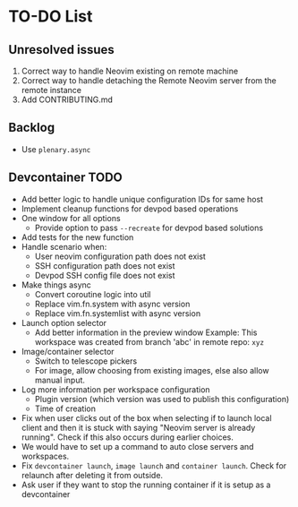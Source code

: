 # TO-DO List

## Unresolved issues

1. Correct way to handle Neovim existing on remote machine
2. Correct way to handle detaching the Remote Neovim server from the remote instance
3. Add CONTRIBUTING.md

## Backlog

- Use `plenary.async`

## Devcontainer TODO

- Add better logic to handle unique configuration IDs for same host
- Implement cleanup functions for devpod based operations
- One window for all options
  - Provide option to pass `--recreate` for devpod based solutions
- Add tests for the new function
- Handle scenario when:
  - User neovim configuration path does not exist
  - SSH configuration path does not exist
  - Devpod SSH config file does not exist
- Make things async
  - Convert coroutine logic into util
  - Replace vim.fn.system with async version
  - Replace vim.fn.systemlist with async version
- Launch option selector
  - Add better information in the preview window Example: This workspace was created
    from branch 'abc' in remote repo: `xyz`
- Image/container selector
  - Switch to telescope pickers
  - For image, allow choosing from existing images, else also allow manual input.
- Log more information per workspace configuration
  - Plugin version (which version was used to publish this configuration)
  - Time of creation
- Fix when user clicks out of the box when selecting if to launch local client and then it is stuck
  with saying "Neovim server is already running". Check if this also occurs during earlier choices.
- We would have to set up a command to auto close servers and workspaces.
- Fix `devcontainer launch`, `image launch` and `container launch`. Check for relaunch after deleting it from outside.
- Ask user if they want to stop the running container if it is setup as a devcontainer

